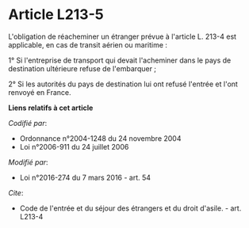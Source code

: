 # Article L213-5

L'obligation de réacheminer un étranger prévue à l'article L. 213-4 est applicable, en cas de transit aérien ou maritime : 

1° Si l'entreprise de transport qui devait l'acheminer dans le pays de destination ultérieure refuse de l'embarquer ; 

2° Si les autorités du pays de destination lui ont refusé l'entrée et l'ont renvoyé en France.

**Liens relatifs à cet article**

_Codifié par_:

  - Ordonnance n°2004-1248 du 24 novembre 2004
  - Loi n°2006-911 du 24 juillet 2006

_Modifié par_:

  - Loi n°2016-274 du 7 mars 2016 - art. 54

_Cite_:

  - Code de l'entrée et du séjour des étrangers et du droit d'asile. - art. L213-4
